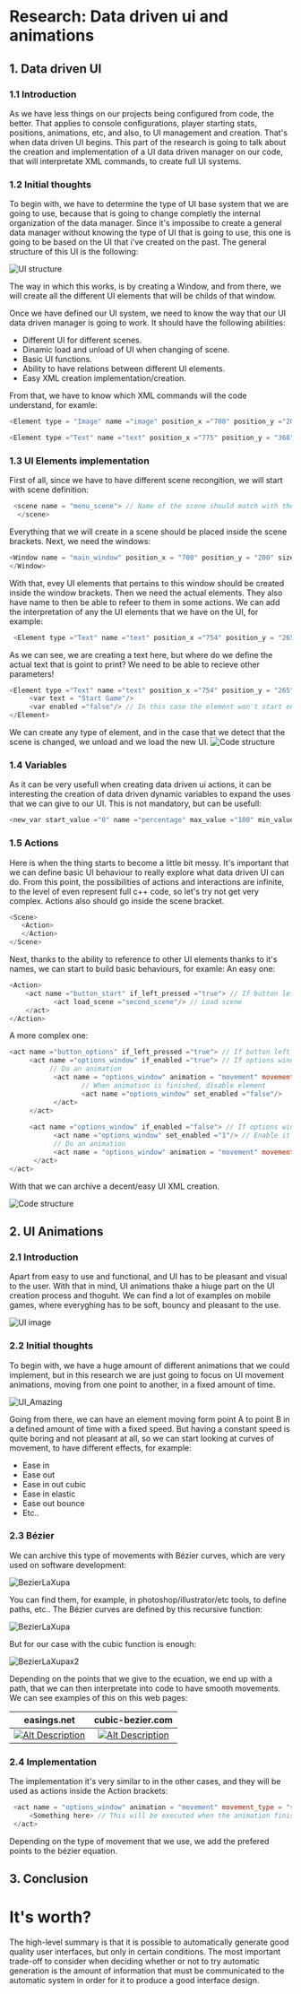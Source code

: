 # Research: Data driven ui and animations
## 1. Data driven UI
### 1.1 Introduction
As we have less things on our projects being configured from code, the better. That applies to console configurations, player starting stats, positions, animations, etc, and also, to UI management and creation. That's when data driven UI begins.
This part of the research is going to talk about the creation and implementation of a UI data driven manager on our code, that will interpretate XML commands, to create full UI systems.

### 1.2 Initial thoughts
To begin with, we have to determine the type of UI base system that we are going to use, because that is going to change completly the internal organization of the data manager. Since it's impossibe to create a general data manager without knowing the type of UI that is going to use, this one is going to be based on the UI that i've created on the past. The general structure of this UI is the following:

![UI structure](https://github.com/Guillemsc/Research-Data-driven-ui-and-animations/blob/master/ImagesFolder/UI.png?raw=true)

The way in which this works, is by creating a Window, and from there, we will create all the different UI elements that will be childs of that window.

Once we have defined our UI system, we need to know the way that our UI data driven manager is going to work. It should have the following abilities:
- Different UI for different scenes.
- Dinamic load and unload of UI when changing of scene.
- Basic UI functions.
- Ability to have relations between different UI elements.
- Easy XML creation implementation/creation.

From that, we have to know which XML commands will the code understand, for examle:
```C++
<Element type = "Image" name ="image" position_x ="700" position_y ="200" rect_x ="0" rect_y =" 0" .../>

<Element type ="Text" name ="text" position_x ="775" position_y = "368" .../>
```
### 1.3 UI Elements implementation
First of all, since we have to have different scene recongition, we will start with scene definition:
```C++
 <scene name = "menu_scene"> // Name of the scene should match with the name set on code.
  </scene>
```
Everything that we will create in a scene should be placed inside the scene brackets.
Next, we need the windows:
```C++
<Window name = "main_window" position_x = "700" position_y = "200" size_w = "225" size_h = "219" blit_layer = "1" dinamic = "false" is_ui ="true">
</Window>
```
With that, evey UI elements that pertains to this window should be created inside the window brackets.
Then we need the actual elements. They also have name to then be able to refeer to them in some actions.
We can add the interpretation of any the UI elements that we have on the UI, for example: 
```C++
 <Element type ="Text" name ="text" position_x ="754" position_y = "265" font ="2" spacing ="0" color_r ="168" color_g ="134" color_b ="0">
```
As we can see, we are creating a text here, but where do we define the actual text that is goint to print? We need to be able to recieve other parameters!
```C++
<Element type ="Text" name ="text" position_x ="754" position_y = "265" font ="2" spacing ="0" color_r ="168" color_g ="134" color_b ="0">
     <var text = "Start Game"/>
     <var enabled ="false"/> // In this case the element won't start enabled
</Element>
```
We can create any type of element, and in the case that we detect that the scene is changed, we unload and we load the new UI.
![Code structure](https://github.com/Guillemsc/Research-Data-driven-ui-and-animations/blob/master/ImagesFolder/Start.png?raw=true)

### 1.4 Variables
As it can be very usefull when creating data driven ui actions, it can be interesting the creation of data driven dynamic variables to expand the uses that we can give to our UI. This is not mandatory, but can be usefull:
```C++
<new_var start_value ="0" name ="percentage" max_value ="100" min_value ="0"/>
```
### 1.5 Actions
Here is when the thing starts to become a little bit messy. It's important that we can define basic UI behaviour to really explore what data driven UI can do. 
From this point, the possibilities of actions and interactions are infinite, to the level of even represent full c++ code, so let's try not get very complex.
Actions also should go inside the scene bracket.
```C++
<Scene>
   <Action>
   </Action>
</Scene>
```
Next, thanks to the ability to reference to other UI elements thanks to it's names, we can start to build basic behaviours, for examle:
An easy one:
```C++
<Action>
    <act name ="button_start" if_left_pressed ="true"> // If button left pressed
           <act load_scene ="second_scene"/> // Load scene
    </act>
</Action>
```
A more complex one:
```C++
<act name ="button_options" if_left_pressed ="true"> // If button left pressed
     <act name ="options_window" if_enabled ="true"> // If options window is enabled
          // Do an animation
           <act name = "options_window" animation = "movement" movement_type = "smooth" destination_x = "-500" destination_y = "130" time = "0.5">
                  // When animation is finished, disable element
                  <act name ="options_window" set_enabled ="false"/>
           </act>
     </act>
     
     <act name ="options_window" if_enabled ="false"> // If options window is disabled
           <act name ="options_window" set_enabled ="1"/> // Enable it
           // Do an animation
           <act name = "options_window" animation = "movement" movement_type = "smooth" destination_x = "400" destination_y = "130" time = "0.5"/>
      </act>
</act>
 ```
 With that we can archive a decent/easy UI XML creation.
 
![Code structure](https://github.com/Guillemsc/Research-Data-driven-ui-and-animations/blob/master/ImagesFolder/check.png?raw=true)
 
 ## 2. UI Animations
 ### 2.1 Introduction
Apart from easy to use and functional, and UI has to be pleasant and visual to the user.
With that in mind, UI animations thake a hiuge part on the UI creation process and thoguht.
We can find a lot of examples on mobile games, where everyghing has to be soft, bouncy and pleasant to the use.

![UI image](https://farm4.staticflickr.com/3895/14819170192_829f0e9f5a_o.png)

 ### 2.2 Initial thoughts
To begin with, we have a huge amount of different animations that we could implement, but in this research we are just going to focus on UI movement animations, moving from one point to another, in a fixed amount of time.

![UI_Amazing](https://github.com/Guillemsc/Research-Data-driven-ui-and-animations/blob/master/ImagesFolder/Amazing.png?raw=true)

Going from there, we can have an element moving form point A to point B in a defined amount of time with a fixed speed. 
But having a constant speed is quite boring and not pleasant at all, so we can start looking at curves of movement, to have different effects, for example:
- Ease in
- Ease out
- Ease in out cubic
- Ease in elastic
- Ease out bounce
- Etc..

 ### 2.3 Bézier
We can archive this type of movements with Bézier curves, which are very used on software development:

![BezierLaXupa](https://developer.apple.com/library/content/documentation/Cocoa/Conceptual/CocoaDrawingGuide/Art/bezier_curve_2x.png)

You can find them, for example, in photoshop/illustrator/etc tools, to define paths, etc..
The Bézier curves are defined by this recursive function: 

![BezierLaXupa](https://wikimedia.org/api/rest_v1/media/math/render/svg/ed083d663a81418001a56a65f12d66ccad4dc588)

But for our case with the cubic function is enough:

![BezierLaXupax2](https://wikimedia.org/api/rest_v1/media/math/render/svg/199d9916a0917ad0ae914189806693611c585a5b)

Depending on the points that we give to the ecuation, we end up with a path, that we can then interpretate into code to have smooth movements. We can see examples of this on this web pages:

easings.net           |  cubic-bezier.com
:-------------------------:|:-------------------------:
[![Alt Description](https://github.com/Guillemsc/Research-Data-driven-ui-and-animations/blob/master/ImagesFolder/Screenshot%20at%20mar%2030%2001-13-15.png?raw=true)](http://easings.net/es#)|  [![Alt Description](https://github.com/Guillemsc/Research-Data-driven-ui-and-animations/blob/master/ImagesFolder/Screenshot%20at%20mar%2030%2001-12-41.png?raw=true)](http://cubic-bezier.com/#)

 ### 2.4 Implementation
 The implementation it's very similar to in the other cases, and they will be used as actions inside the Action brackets:
```C++
 <act name = "options_window" animation = "movement" movement_type = "smooth" destination_x = "-500" destination_y = "130" time = "0.5">
     <Something here> // This will be executed when the animation finishes.
 </act>
 ```
Depending on the type of movement that we use, we add the prefered points to the bézier equation.

 ## 3. Conclusion
# It's worth?
The high-level summary is that it is possible to automatically generate good quality user interfaces, but only in certain conditions.
The most important trade-off to consider when deciding whether or not to try automatic generation is the amount of information that must be communicated to the automatic system in order for it to produce a good interface design.
